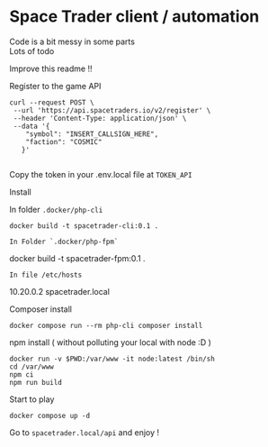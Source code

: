 # Space Trader client / automation

Code is a bit messy in some parts  
Lots of todo 


Improve this readme !! 


Register to the game API

```
curl --request POST \
 --url 'https://api.spacetraders.io/v2/register' \
 --header 'Content-Type: application/json' \
 --data '{
    "symbol": "INSERT_CALLSIGN_HERE",
    "faction": "COSMIC"
   }'
   
```

Copy the token in your .env.local file at `TOKEN_API`


Install 

In folder `.docker/php-cli`
```
docker build -t spacetrader-cli:0.1 .

In Folder `.docker/php-fpm`
``````
docker build -t spacetrader-fpm:0.1 .
```
In file /etc/hosts 
```
10.20.0.2       spacetrader.local


Composer install 
```
docker compose run --rm php-cli composer install
```

npm install ( without polluting your local with node :D )
```
docker run -v $PWD:/var/www -it node:latest /bin/sh
cd /var/www
npm ci
npm run build
```

Start to play
```
docker compose up -d
```

Go to `spacetrader.local/api` and enjoy !

